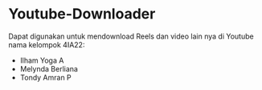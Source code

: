 # Youtube-Downloader
Dapat digunakan untuk mendownload Reels dan video lain nya di Youtube
nama kelompok 4IA22:
- Ilham Yoga A
- Melynda Berliana
- Tondy Amran P
